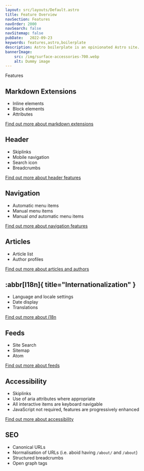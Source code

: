 ```yaml
---
layout: src/layouts/Default.astro
title: Feature Overview
navSection: Features
navOrder: 2000
navSearch: false
navSitemap: false
pubDate:   2022-09-23
keywords: features,astro,boilerplate
description: Astro boilerplate is an opinionated Astro site.
bannerImage:
    src: /img/surface-accessories-700.webp
    alt: Dummy image
---
```


Features

## Markdown Extensions

- Inline elements
- Block elements
- Attributes

[Find out more about markdown extensions](/features/markdown/)

## Header

- Skiplinks
- Mobile navigation
- Search icon
- Breadcrumbs

[Find out more about header features](/features/header/)

## Navigation

- Automatic menu items
- Manual menu items
- Manual *and* automatic menu items

[Find out more about navigation features](/features/navigation/)

## Articles

- Article list
- Author profiles

[Find out more about articles and authors](/features/articles/)

## :abbr[I18n]{ title="Internationalization" }

- Language and locale settings
- Date display
- Translations

[Find out more about i18n](/features/internationalization/)

## Feeds

- Site Search
- Sitemap
- Atom

[Find out more about feeds](/features/feeds/)

## Accessibility

- Skiplinks
- Use of aria attributes where appropriate
- All interactive items are keyboard navigable
- JavaScript not required, features are progressively enhanced

[Find out more about accessibility](/features/accessibility/)

## SEO

- Canonical URLs
- Normalisation of URLs (i.e. aboid having `/about/` and `/about`)
- Structured breadcrumbs
- Open graph tags
